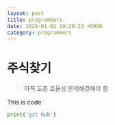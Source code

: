 ```yaml
---
layout: post
title: programmers
date: 2020-01-02 19:20:23 +0900
category: programmers
---
```

# 주식찾기
> 아직 도중 효율성 문제해결해야 함

This is code
```python
print('git hub')
```